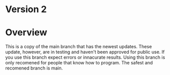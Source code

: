 # Version 2
# Overview
This is a copy of the main branch that has the newest updates. These update, however, are in testing and haven't been approved for public use. If you use this branch expect errors or innacurate results. Using this branch is only recomened for people that know how to program. The safest and recomened branch is main.

